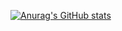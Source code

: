 [![Anurag's GitHub stats](https://github-readme-stats.vercel.app/api?username=es-tania)](https://github.com/es-tania/github-readme-stats)

